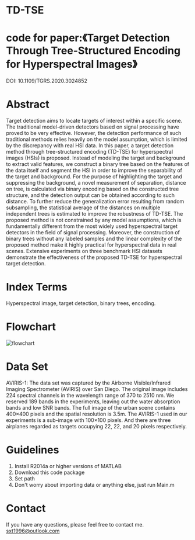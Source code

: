# TD-TSE
# code for paper:《Target Detection Through Tree-Structured Encoding for Hyperspectral Images》
DOI: 10.1109/TGRS.2020.3024852
# Abstract
Target detection aims to locate targets of interest within a specific scene. The traditional model-driven detectors based on signal processing have proved to be very effective. However, the detection performance of such traditional methods relies heavily on the model assumption, which is limited by the discrepancy with real HSI data. In this paper, a target detection method through tree-structured encoding (TD-TSE) for hyperspectral images (HSIs) is proposed. Instead of modeling the target and background to extract valid features, we construct a binary tree based on the features of the data itself and segment the HSI in order to improve the separability of the target and background. For the purpose of highlighting the target and suppressing the background, a novel measurement of separation, distance on tree, is calculated via binary encoding based on the constructed tree structure, and the detection output can be obtained according to such distance. To further reduce the generalization error resulting from random subsampling, the statistical average of the distances on multiple independent trees is estimated to improve the robustness of TD-TSE. The proposed method is not constrained by any model assumptions, which is fundamentally different from the most widely used hyperspectral target detectors in the field of signal processing. Moreover, the construction of binary trees without any labeled samples and the linear complexity of the proposed method make it highly practical for hyperspectral data in real scenes. Extensive experiments on three benchmark HSI datasets demonstrate the effectiveness of the proposed TD-TSE for hyperspectral target detection.
# Index Terms
Hyperspectral image, target detection, binary trees, encoding.
# Flowchart
![flowchart](https://github.com/sxt1996/TD-TSE/assets/55687887/212e3989-a284-424a-9182-567023a44ce7)
# Data Set
AVIRIS-1: The data set was captured by the Airborne Visible/Infrared Imaging Spectrometer (AVIRIS) over San Diego. The original image includes 224 spectral channels in the wavelength range of  370 to 2510 nm. We reserved 189 bands in the experiments, leaving out the water absorption bands and low SNR bands. The full image of the urban scene contains 400×400 pixels and the spatial resolution is 3.5m. The AVIRIS-1 used in our experiments is a sub-image with 100×100 pixels. And there are three airplanes regarded as targets occupying 22, 22, and 20 pixels respectively.
# Guidelines
1. Install R2014a or higher versions of MATLAB
2. Download this code package
3. Set path
4. Don't worry about importing data or anything else, just run Main.m
# Contact
If you have any questions, please feel free to contact me.
sxt1996@outlook.com
